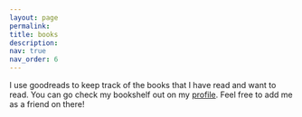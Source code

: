 ```yaml
---
layout: page
permalink: 
title: books
description: 
nav: true
nav_order: 6
---
```


I use goodreads to keep track of the books that I have read and want to read. You can go check my bookshelf out on my [profile](https://www.goodreads.com/user/show/169853114-otto-vintola). Feel free to add me as a friend on there!